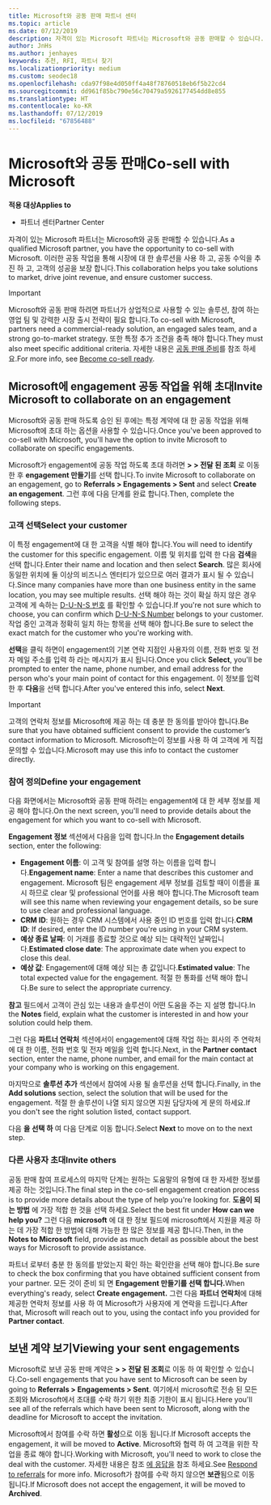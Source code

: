 ```yaml
---
title: Microsoft와 공동 판매 파트너 센터
ms.topic: article
ms.date: 07/12/2019
description: 자격이 있는 Microsoft 파트너는 Microsoft와 공동 판매할 수 있습니다. 이러한 공동 작업을 통해 시장에 대 한 솔루션을 사용 하 고, 공동 수익을 추진 하 고, 고객의 성공을 보장 합니다.
author: JnHs
ms.author: jenhayes
keywords: 추천, RFI, 파트너 찾기
ms.localizationpriority: medium
ms.custom: seodec18
ms.openlocfilehash: cda97f98e4d050ff4a48f78760518eb6f5b22cd4
ms.sourcegitcommit: dd961f85bc790e56c70479a5926177454dd8e855
ms.translationtype: HT
ms.contentlocale: ko-KR
ms.lasthandoff: 07/12/2019
ms.locfileid: "67856488"
---
```

# <a name="co-sell-with-microsoft"></a><span data-ttu-id="b0dc1-105">Microsoft와 공동 판매</span><span class="sxs-lookup"><span data-stu-id="b0dc1-105">Co-sell with Microsoft</span></span>

<span data-ttu-id="b0dc1-106">**적용 대상**</span><span class="sxs-lookup"><span data-stu-id="b0dc1-106">**Applies to**</span></span>

-  <span data-ttu-id="b0dc1-107">파트너 센터</span><span class="sxs-lookup"><span data-stu-id="b0dc1-107">Partner Center</span></span>

<span data-ttu-id="b0dc1-108">자격이 있는 Microsoft 파트너는 Microsoft와 공동 판매할 수 있습니다.</span><span class="sxs-lookup"><span data-stu-id="b0dc1-108">As a qualified Microsoft partner, you have the opportunity to co-sell with Microsoft.</span></span> <span data-ttu-id="b0dc1-109">이러한 공동 작업을 통해 시장에 대 한 솔루션을 사용 하 고, 공동 수익을 추진 하 고, 고객의 성공을 보장 합니다.</span><span class="sxs-lookup"><span data-stu-id="b0dc1-109">This collaboration helps you take solutions to market, drive joint revenue, and ensure customer success.</span></span>

> [!IMPORTANT]
> <span data-ttu-id="b0dc1-110">Microsoft와 공동 판매 하려면 파트너가 상업적으로 사용할 수 있는 솔루션, 참여 하는 영업 팀 및 강력한 시장 출시 전략이 필요 합니다.</span><span class="sxs-lookup"><span data-stu-id="b0dc1-110">To co-sell with Microsoft, partners need a commercial-ready solution, an engaged sales team, and a strong go-to-market strategy.</span></span> <span data-ttu-id="b0dc1-111">또한 특정 추가 조건을 충족 해야 합니다.</span><span class="sxs-lookup"><span data-stu-id="b0dc1-111">They must also meet specific additional criteria.</span></span> <span data-ttu-id="b0dc1-112">자세한 내용은 [공동 판매 준비](https://partner.microsoft.com/reach-customers/selling-with-microsoft#become-ready)를 참조 하세요.</span><span class="sxs-lookup"><span data-stu-id="b0dc1-112">For more info, see [Become co-sell ready](https://partner.microsoft.com/reach-customers/selling-with-microsoft#become-ready).</span></span>

## <a name="invite-microsoft-to-collaborate-on-an-engagement"></a><span data-ttu-id="b0dc1-113">Microsoft에 engagement 공동 작업을 위해 초대</span><span class="sxs-lookup"><span data-stu-id="b0dc1-113">Invite Microsoft to collaborate on an engagement</span></span>

<span data-ttu-id="b0dc1-114">Microsoft와 공동 판매 하도록 승인 된 후에는 특정 계약에 대 한 공동 작업을 위해 Microsoft에 초대 하는 옵션을 사용할 수 있습니다.</span><span class="sxs-lookup"><span data-stu-id="b0dc1-114">Once you've been approved to co-sell with Microsoft, you'll have the option to invite Microsoft to collaborate on specific engagements.</span></span>

<span data-ttu-id="b0dc1-115">Microsoft가 engagement에 공동 작업 하도록 초대 하려면 **> > 전달 된 조회** 로 이동한 후 **engagement 만들기**를 선택 합니다.</span><span class="sxs-lookup"><span data-stu-id="b0dc1-115">To invite Microsoft to collaborate on an engagement, go to **Referrals > Engagements > Sent** and select **Create an engagement**.</span></span> <span data-ttu-id="b0dc1-116">그런 후에 다음 단계를 완료 합니다.</span><span class="sxs-lookup"><span data-stu-id="b0dc1-116">Then, complete the following steps.</span></span>

### <a name="select-your-customer"></a><span data-ttu-id="b0dc1-117">고객 선택</span><span class="sxs-lookup"><span data-stu-id="b0dc1-117">Select your customer</span></span>

<span data-ttu-id="b0dc1-118">이 특정 engagement에 대 한 고객을 식별 해야 합니다.</span><span class="sxs-lookup"><span data-stu-id="b0dc1-118">You will need to identify the customer for this specific engagement.</span></span> <span data-ttu-id="b0dc1-119">이름 및 위치를 입력 한 다음 **검색**을 선택 합니다.</span><span class="sxs-lookup"><span data-stu-id="b0dc1-119">Enter their name and location and then select **Search**.</span></span> <span data-ttu-id="b0dc1-120">많은 회사에 동일한 위치에 둘 이상의 비즈니스 엔터티가 있으므로 여러 결과가 표시 될 수 있습니다.</span><span class="sxs-lookup"><span data-stu-id="b0dc1-120">Since many companies have more than one business entity in the same location, you may see multiple results.</span></span> <span data-ttu-id="b0dc1-121">선택 해야 하는 것이 확실 하지 않은 경우 고객에 게 속하는 [D-U-N-S 번호](https://www.dnb.com/duns-number.html) 를 확인할 수 있습니다.</span><span class="sxs-lookup"><span data-stu-id="b0dc1-121">If you're not sure which to choose, you can confirm which [D-U-N-S Number](https://www.dnb.com/duns-number.html) belongs to your customer.</span></span> <span data-ttu-id="b0dc1-122">작업 중인 고객과 정확히 일치 하는 항목을 선택 해야 합니다.</span><span class="sxs-lookup"><span data-stu-id="b0dc1-122">Be sure to select the exact match for the customer who you're working with.</span></span> 

<span data-ttu-id="b0dc1-123">**선택**을 클릭 하면이 engagement의 기본 연락 지점인 사용자의 이름, 전화 번호 및 전자 메일 주소를 입력 하 라는 메시지가 표시 됩니다.</span><span class="sxs-lookup"><span data-stu-id="b0dc1-123">Once you click **Select**, you'll be prompted to enter the name, phone number, and email address for the person who's your main point of contact for this engagement.</span></span> <span data-ttu-id="b0dc1-124">이 정보를 입력 한 후 **다음**을 선택 합니다.</span><span class="sxs-lookup"><span data-stu-id="b0dc1-124">After you've entered this info, select **Next**.</span></span>

> [!IMPORTANT]
> <span data-ttu-id="b0dc1-125">고객의 연락처 정보를 Microsoft에 제공 하는 데 충분 한 동의를 받아야 합니다.</span><span class="sxs-lookup"><span data-stu-id="b0dc1-125">Be sure that you have obtained sufficient consent to provide the customer’s contact information to Microsoft.</span></span> <span data-ttu-id="b0dc1-126">Microsoft는이 정보를 사용 하 여 고객에 게 직접 문의할 수 있습니다.</span><span class="sxs-lookup"><span data-stu-id="b0dc1-126">Microsoft may use this info to contact the customer directly.</span></span>

### <a name="define-your-engagement"></a><span data-ttu-id="b0dc1-127">참여 정의</span><span class="sxs-lookup"><span data-stu-id="b0dc1-127">Define your engagement</span></span>

<span data-ttu-id="b0dc1-128">다음 화면에서는 Microsoft와 공동 판매 하려는 engagement에 대 한 세부 정보를 제공 해야 합니다.</span><span class="sxs-lookup"><span data-stu-id="b0dc1-128">On the next screen, you'll need to provide details about the engagement for which you want to co-sell with Microsoft.</span></span>

<span data-ttu-id="b0dc1-129">**Engagement 정보** 섹션에서 다음을 입력 합니다.</span><span class="sxs-lookup"><span data-stu-id="b0dc1-129">In the **Engagement details** section, enter the following:</span></span>
- <span data-ttu-id="b0dc1-130">**Engagement 이름**: 이 고객 및 참여를 설명 하는 이름을 입력 합니다.</span><span class="sxs-lookup"><span data-stu-id="b0dc1-130">**Engagement name**: Enter a name that describes this customer and engagement.</span></span> <span data-ttu-id="b0dc1-131">Microsoft 팀은 engagement 세부 정보를 검토할 때이 이름을 표시 하므로 clear 및 professional 언어를 사용 해야 합니다.</span><span class="sxs-lookup"><span data-stu-id="b0dc1-131">The Microsoft team will see this name when reviewing your engagement details, so be sure to use clear and professional language.</span></span>
- <span data-ttu-id="b0dc1-132">**CRM ID**: 원하는 경우 CRM 시스템에서 사용 중인 ID 번호를 입력 합니다.</span><span class="sxs-lookup"><span data-stu-id="b0dc1-132">**CRM ID**: If desired, enter the ID number you're using in your CRM system.</span></span>
- <span data-ttu-id="b0dc1-133">**예상 종료 날짜**: 이 거래를 종료할 것으로 예상 되는 대략적인 날짜입니다.</span><span class="sxs-lookup"><span data-stu-id="b0dc1-133">**Estimated close date**: The approximate date when you expect to close this deal.</span></span>
- <span data-ttu-id="b0dc1-134">**예상 값**: Engagement에 대해 예상 되는 총 값입니다.</span><span class="sxs-lookup"><span data-stu-id="b0dc1-134">**Estimated value**: The total expected value for the engagement.</span></span> <span data-ttu-id="b0dc1-135">적절 한 통화를 선택 해야 합니다.</span><span class="sxs-lookup"><span data-stu-id="b0dc1-135">Be sure to select the appropriate currency.</span></span>

<span data-ttu-id="b0dc1-136">**참고** 필드에서 고객이 관심 있는 내용과 솔루션이 어떤 도움을 주는 지 설명 합니다.</span><span class="sxs-lookup"><span data-stu-id="b0dc1-136">In the **Notes** field, explain what the customer is interested in and how your solution could help them.</span></span>

 <span data-ttu-id="b0dc1-137">그런 다음 **파트너 연락처** 섹션에서이 engagement에 대해 작업 하는 회사의 주 연락처에 대 한 이름, 전화 번호 및 전자 메일을 입력 합니다.</span><span class="sxs-lookup"><span data-stu-id="b0dc1-137">Next, in the **Partner contact** section, enter the name, phone number, and email for the main contact at your company who is working on this engagement.</span></span>

<span data-ttu-id="b0dc1-138">마지막으로 **솔루션 추가** 섹션에서 참여에 사용 될 솔루션을 선택 합니다.</span><span class="sxs-lookup"><span data-stu-id="b0dc1-138">Finally, in the **Add solutions** section, select the solution that will be used for the engagement.</span></span> <span data-ttu-id="b0dc1-139">적절 한 솔루션이 나열 되지 않으면 지원 담당자에 게 문의 하세요.</span><span class="sxs-lookup"><span data-stu-id="b0dc1-139">If you don't see the right solution listed, contact support.</span></span>

<span data-ttu-id="b0dc1-140">다음 **을 선택 하** 여 다음 단계로 이동 합니다.</span><span class="sxs-lookup"><span data-stu-id="b0dc1-140">Select **Next** to move on to the next step.</span></span>

### <a name="invite-others"></a><span data-ttu-id="b0dc1-141">다른 사용자 초대</span><span class="sxs-lookup"><span data-stu-id="b0dc1-141">Invite others</span></span>

<span data-ttu-id="b0dc1-142">공동 판매 참여 프로세스의 마지막 단계는 원하는 도움말의 유형에 대 한 자세한 정보를 제공 하는 것입니다.</span><span class="sxs-lookup"><span data-stu-id="b0dc1-142">The final step in the co-sell engagement creation process is to provide more details about the type of help you're looking for.</span></span> <span data-ttu-id="b0dc1-143">**도움이 되는 방법** 에 가장 적합 한 것을 선택 하세요.</span><span class="sxs-lookup"><span data-stu-id="b0dc1-143">Select the best fit under **How can we help you?**</span></span> <span data-ttu-id="b0dc1-144">그런 다음 **microsoft** 에 대 한 정보 필드에 microsoft에서 지원을 제공 하는 데 가장 적합 한 방법에 대해 가능한 한 많은 정보를 제공 합니다.</span><span class="sxs-lookup"><span data-stu-id="b0dc1-144">Then, in the **Notes to Microsoft** field, provide as much detail as possible about the best ways for Microsoft to provide assistance.</span></span>

<span data-ttu-id="b0dc1-145">파트너 로부터 충분 한 동의를 받았는지 확인 하는 확인란을 선택 해야 합니다.</span><span class="sxs-lookup"><span data-stu-id="b0dc1-145">Be sure to check the box confirming that you have obtained sufficient consent from your partner.</span></span> <span data-ttu-id="b0dc1-146">모든 것이 준비 되 면 **Engagement 만들기를 선택 합니다.**</span><span class="sxs-lookup"><span data-stu-id="b0dc1-146">When everything's ready, select **Create engagement.**</span></span> <span data-ttu-id="b0dc1-147">그런 다음 **파트너 연락처**에 대해 제공한 연락처 정보를 사용 하 여 Microsoft가 사용자에 게 연락을 드립니다.</span><span class="sxs-lookup"><span data-stu-id="b0dc1-147">After that, Microsoft will reach out to you, using the contact info you provided for **Partner contact**.</span></span>

## <a name="viewing-your-sent-engagements"></a><span data-ttu-id="b0dc1-148">보낸 계약 보기</span><span class="sxs-lookup"><span data-stu-id="b0dc1-148">Viewing your sent engagements</span></span>

<span data-ttu-id="b0dc1-149">Microsoft로 보낸 공동 판매 계약은 **> > 전달 된 조회**로 이동 하 여 확인할 수 있습니다.</span><span class="sxs-lookup"><span data-stu-id="b0dc1-149">Co-sell engagements that you have sent to Microsoft can be seen by going to **Referrals > Engagements > Sent**.</span></span> <span data-ttu-id="b0dc1-150">여기에서 microsoft로 전송 된 모든 조회와 Microsoft에서 초대를 수락 하기 위한 최종 기한이 표시 됩니다.</span><span class="sxs-lookup"><span data-stu-id="b0dc1-150">Here you'll see all of the referrals which have been sent to Microsoft, along with the deadline for Microsoft to accept the invitation.</span></span>

<span data-ttu-id="b0dc1-151">Microsoft에서 참여를 수락 하면 **활성**으로 이동 됩니다.</span><span class="sxs-lookup"><span data-stu-id="b0dc1-151">If Microsoft accepts the engagement, it will be moved to **Active**.</span></span> <span data-ttu-id="b0dc1-152">Microsoft와 협력 하 여 고객을 위한 작업을 종료 해야 합니다.</span><span class="sxs-lookup"><span data-stu-id="b0dc1-152">Working with Microsoft, you'll need to work to close the deal with the customer.</span></span> <span data-ttu-id="b0dc1-153">자세한 내용은 참조 [에 응답을](responding-to-referrals.md) 참조 하세요.</span><span class="sxs-lookup"><span data-stu-id="b0dc1-153">See [Respond to referrals](responding-to-referrals.md) for more info.</span></span> <span data-ttu-id="b0dc1-154">Microsoft가 참여를 수락 하지 않으면 **보관**됨으로 이동 됩니다.</span><span class="sxs-lookup"><span data-stu-id="b0dc1-154">If Microsoft does not accept the engagement, it will be moved to **Archived**.</span></span>
